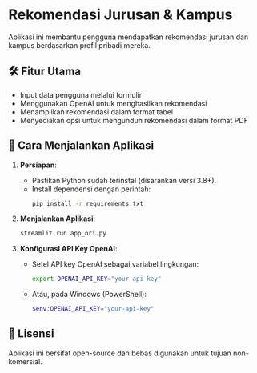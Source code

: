 # Rekomendasi Jurusan & Kampus

Aplikasi ini membantu pengguna mendapatkan rekomendasi jurusan dan kampus berdasarkan profil pribadi mereka.

## 🛠 Fitur Utama
- Input data pengguna melalui formulir
- Menggunakan OpenAI untuk menghasilkan rekomendasi
- Menampilkan rekomendasi dalam format tabel
- Menyediakan opsi untuk mengunduh rekomendasi dalam format PDF

## 🚀 Cara Menjalankan Aplikasi

1. **Persiapan**:
   - Pastikan Python sudah terinstal (disarankan versi 3.8+).
   - Install dependensi dengan perintah:
     ```bash
     pip install -r requirements.txt
     ```

2. **Menjalankan Aplikasi**:
   ```bash
   streamlit run app_ori.py
   ```

3. **Konfigurasi API Key OpenAI**:
   - Setel API key OpenAI sebagai variabel lingkungan:
     ```bash
     export OPENAI_API_KEY="your-api-key"
     ```
   - Atau, pada Windows (PowerShell):
     ```powershell
     $env:OPENAI_API_KEY="your-api-key"
     ```

## 📜 Lisensi
Aplikasi ini bersifat open-source dan bebas digunakan untuk tujuan non-komersial.
